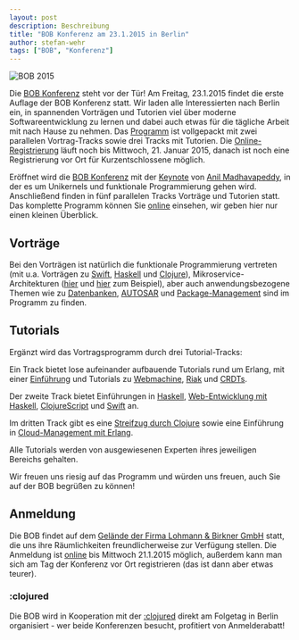 ```yaml
---
layout: post
description: Beschreibung
title: "BOB Konferenz am 23.1.2015 in Berlin"
author: stefan-wehr
tags: ["BOB", "Konferenz"]
---
```


![BOB 2015](http://bobkonf.de/images/bob_head_small.png)

Die [BOB Konferenz](http://bobkonf.de/2015) steht vor der Tür! Am
Freitag, 23.1.2015 findet
die erste Auflage der BOB Konferenz statt. Wir laden alle Interessierten
nach Berlin ein, in spannenden Vorträgen und Tutorien
viel über moderne Softwareentwicklung zu lernen und dabei auch etwas für
die tägliche Arbeit mit nach Hause zu nehmen. Das
[Programm](http://bobkonf.de/2015/programm.html)
ist vollgepackt mit zwei parallelen Vortrag-Tracks sowie drei Tracks mit
Tutorien. Die
[Online-Registrierung](http://bobkonf.de/2015/registration.html) läuft
noch bis Mittwoch, 21. Januar 2015, danach ist noch eine
Registrierung vor Ort für Kurzentschlossene möglich.


<!-- more start -->

Eröffnet wird die [BOB Konferenz](http://bobkonf.de/2015) mit der
[Keynote](http://bobkonf.de/2015/keynote.html)
von [Anil Madhavapeddy](http://anil.recoil.org/), in der es um
Unikernels und funktionale Programmierung gehen wird. Anschließend
finden in fünf parallelen Tracks Vorträge und Tutorien statt. Das
komplette Programm können Sie
[online](http://bobkonf.de/2015/programm.html) einsehen, wir geben hier
nur einen kleinen Überblick.

## Vorträge

Bei den Vorträgen ist natürlich die funktionale Programmierung
vertreten (mit u.a. Vorträgen zu
[Swift](http://bobkonf.de/2015/swierstra-talk.html),
[Haskell](http://bobkonf.de/2015/magalhaes.html) und
[Clojure](http://bobkonf.de/2015/stepien.html)),
Mikroservice-Architekturen ([hier](http://bobkonf.de/2015/zuther.html)
und [hier](http://bobkonf.de/2015/kischkel.html) zum Beispiel), aber
auch anwendungsbezogene Themen wie zu
[Datenbanken](http://bobkonf.de/2015/knauel.html),
[AUTOSAR](http://bobkonf.de/2015/nordlander.html) und
[Package-Management](http://bobkonf.de/2015/garbas.html) sind im
Programm zu finden.

## Tutorials

Ergänzt wird das Vortragsprogramm durch drei Tutorial-Tracks:

Ein Track bietet lose aufeinander aufbauende Tutorials rund um Erlang,
mit einer [Einführung](http://bobkonf.de/2015/rehfeld.html) und
Tutorials zu [Webmachine](http://bobkonf.de/2015/meiklejohn.html),
[Riak](http://bobkonf.de/2015/meiklejohn-riak.html) und
[CRDTs](http://bobkonf.de/2015/bieniusa.html).

Der zweite Track bietet Einführungen in
[Haskell](http://bobkonf.de/2015/fischmann.html),
[Web-Entwicklung mit Haskell](http://bobkonf.de/2015/thiemann.html),
[ClojureScript](http://bobkonf.de/2015/gilliar.html) und
[Swift](http://bobkonf.de/2015/swierstra-tutorial.html) an.

Im dritten Track gibt es eine
[Streifzug durch Clojure](http://bobkonf.de/2015/sperber.html)
sowie eine Einführung in
[Cloud-Management mit Erlang](http://bobkonf.de/2015/gies.html).

Alle Tutorials werden von ausgewiesenen Experten ihres jeweiligen
Bereichs gehalten.

Wir freuen uns riesig auf das Programm und würden uns freuen, auch Sie
auf der BOB begrüßen zu können!

## Anmeldung

Die BOB findet auf dem [Gelände der Firma Lohmann & Birkner
GmbH](http://bobkonf.de/2015/local.html) statt, die uns ihre
Räumlichkeiten freundlicherweise zur Verfügung stellen.
Die Anmeldung ist [online](http://bobkonf.de/2015/registration.html)
bis Mittwoch 21.1.2015 möglich, außerdem kann man sich am Tag der
Konferenz vor Ort registrieren (das ist dann aber etwas teurer).

### :clojured

Die BOB wird in Kooperation mit der [:clojured](http://clojured.de)
direkt am Folgetag in Berlin organisiert - wer beide Konferenzen
besucht, profitiert von Anmelderabatt!

<!-- more end -->
